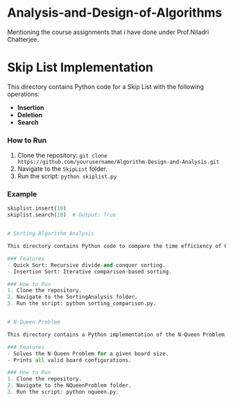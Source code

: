 # Analysis-and-Design-of-Algorithms
Mentioning the course assignments that i have done under Prof.Niladri Chatterjee.

# Skip List Implementation

This directory contains Python code for a Skip List with the following operations:
- **Insertion**
- **Deletion**
- **Search**

### How to Run
1. Clone the repository: `git clone https://github.com/yourusername/Algorithm-Design-and-Analysis.git`
2. Navigate to the `SkipList` folder.
3. Run the script: `python skiplist.py`

### Example
```python
skiplist.insert(10)
skiplist.search(10)  # Output: True


# Sorting Algorithm Analysis

This directory contains Python code to compare the time efficiency of Quick Sort and Insertion Sort.

### Features
- Quick Sort: Recursive divide-and-conquer sorting.
- Insertion Sort: Iterative comparison-based sorting.

### How to Run
1. Clone the repository.
2. Navigate to the SortingAnalysis folder.
3. Run the script: python sorting_comparison.py.


# N-Queen Problem

This directory contains a Python implementation of the N-Queen Problem using Backtracking.

### Features
- Solves the N-Queen Problem for a given board size.
- Prints all valid board configurations.

### How to Run
1. Clone the repository.
2. Navigate to the NQueenProblem folder.
3. Run the script: python nqueen.py.
